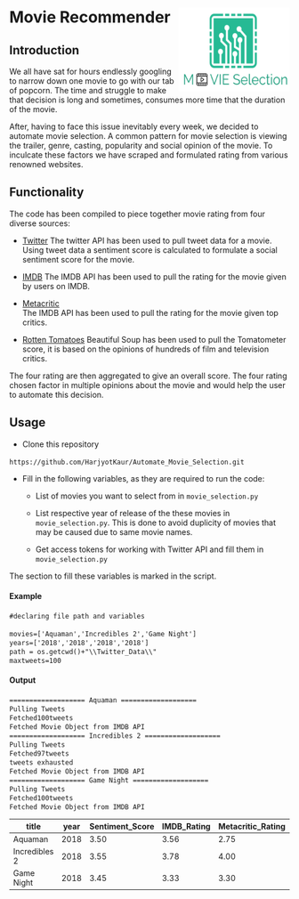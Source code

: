 <h1><img align="right" width="200" height="150" src="img/logo.PNG" alt="logo" /> Movie Recommender</h1>

## Introduction

We all have sat for hours endlessly googling to narrow down one movie to go with our tab of popcorn. The time and struggle to make that decision is long and sometimes, consumes more time that the duration of the movie.

After, having to face this issue inevitably every week, we decided to automate movie selection. A common pattern for movie selection is viewing the trailer, genre, casting, popularity and social opinion of the movie. To inculcate these factors we have scraped and formulated rating from various renowned websites.

## Functionality

The code has been compiled to piece together movie rating from four diverse sources:

- [Twitter](https://twitter.com/)
The twitter API has been used to pull tweet data for a movie. Using tweet data a sentiment score is calculated to formulate a social sentiment score for the movie.

- [IMDB](https://www.imdb.com/)
The IMDB API has been used to pull the rating for the movie given by users on IMDB.

- [Metacritic](https://www.metacritic.com/)  
The IMDB API has been used to pull the rating for the movie given top critics.

- [Rotten Tomatoes](https://www.rottentomatoes.com/)
Beautiful Soup has been used to pull the Tomatometer score, it is based on the opinions of hundreds of film and television critics.

The four rating are then aggregated to give an overall score. The four rating chosen factor in multiple opinions about the movie and would help the user to automate this decision.

## Usage

- Clone this repository

`https://github.com/HarjyotKaur/Automate_Movie_Selection.git`

- Fill in the following variables, as they are required to run the code:

  - List of movies you want to select from in `movie_selection.py`

  - List respective year of release of the these movies in `movie_selection.py`. This is done to avoid duplicity of movies that may be caused due to same movie names.

  - Get access tokens for working with Twitter API and fill them in `movie_selection.py`

The section to fill these variables is marked in the script.

#### Example

```
#declaring file path and variables

movies=['Aquaman','Incredibles 2','Game Night']
years=['2018','2018','2018','2018']
path = os.getcwd()+"\\Twitter_Data\\"
maxtweets=100

```
#### Output

```
=================== Aquaman ===================
Pulling Tweets
Fetched100tweets
Fetched Movie Object from IMDB API
=================== Incredibles 2 ===================
Pulling Tweets
Fetched97tweets
tweets exhausted
Fetched Movie Object from IMDB API
=================== Game Night ===================
Pulling Tweets
Fetched100tweets
Fetched Movie Object from IMDB API
```

|title|year|Sentiment_Score|IMDB_Rating|Metacritic_Rating|Rotten_Tomatoes_Rating|Average_Rating|
|---|---|---|---|---|---|---|
|Aquaman|2018|3.50|3.56|2.75|3.25|3.27|
|Incredibles 2|2018|3.55|3.78|4.00|4.65|4.00|
|Game Night|2018|3.45|3.33|3.30|4.20|3.57|
